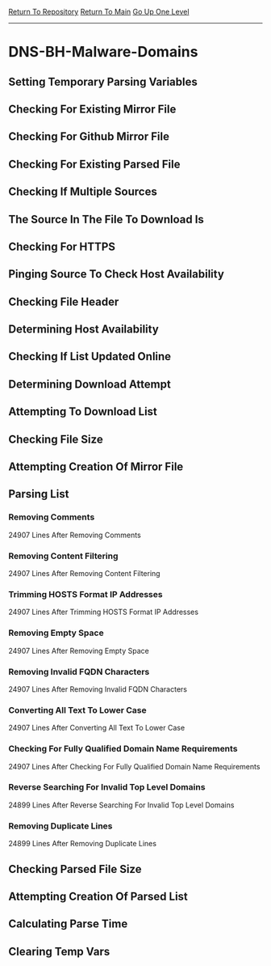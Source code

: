 [Return To Repository](https://github.com/deathbybandaid/piholeparser/)
[Return To Main](https://github.com/deathbybandaid/piholeparser/blob/master/RecentRunLogs/Mainlog.md)
[Go Up One Level](https://github.com/deathbybandaid/piholeparser/blob/master/RecentRunLogs/TopLevelScripts/30-Processing-External-Blacklists.md)
____________________________________
# DNS-BH-Malware-Domains
## Setting Temporary Parsing Variables
## Checking For Existing Mirror File
## Checking For Github Mirror File
## Checking For Existing Parsed File
## Checking If Multiple Sources
## The Source In The File To Download Is
## Checking For HTTPS
## Pinging Source To Check Host Availability
## Checking File Header
## Determining Host Availability
## Checking If List Updated Online
## Determining Download Attempt
## Attempting To Download List
## Checking File Size
## Attempting Creation Of Mirror File
## Parsing List
### Removing Comments
24907 Lines After Removing Comments
### Removing Content Filtering
24907 Lines After Removing Content Filtering
### Trimming HOSTS Format IP Addresses
24907 Lines After Trimming HOSTS Format IP Addresses
### Removing Empty Space
24907 Lines After Removing Empty Space
### Removing Invalid FQDN Characters
24907 Lines After Removing Invalid FQDN Characters
### Converting All Text To Lower Case
24907 Lines After Converting All Text To Lower Case
### Checking For Fully Qualified Domain Name Requirements
24907 Lines After Checking For Fully Qualified Domain Name Requirements
### Reverse Searching For Invalid Top Level Domains
24899 Lines After Reverse Searching For Invalid Top Level Domains
### Removing Duplicate Lines
24899 Lines After Removing Duplicate Lines
## Checking Parsed File Size
## Attempting Creation Of Parsed List
## Calculating Parse Time
## Clearing Temp Vars
